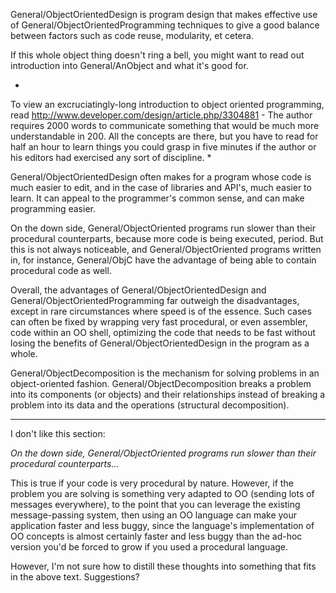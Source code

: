 

General/ObjectOrientedDesign is program design that makes effective use of General/ObjectOrientedProgramming techniques to give a good balance between factors such as code reuse, modularity, et cetera.

If this whole object thing doesn't ring a bell, you might want to read out introduction into General/AnObject and what it's good for.

*
To view an excruciatingly-long introduction to object oriented programming, read http://www.developer.com/design/article.php/3304881 - The author requires 2000 words to communicate something that would be much more understandable in 200. All the concepts are there, but you have to read for half an hour to learn things you could grasp in five minutes if the author or his editors had exercised any sort of discipline.
*

General/ObjectOrientedDesign often makes for a program whose code is much easier to edit, and in the case of libraries and API's, much easier to learn. It can appeal to the programmer's common sense, and can make programming easier.

On the down side, General/ObjectOriented programs run slower than their procedural counterparts, because more code is being executed, period. But this is not always noticeable, and General/ObjectOriented programs written in, for instance, General/ObjC have the advantage of being able to contain procedural code as well.

Overall, the advantages of General/ObjectOrientedDesign and General/ObjectOrientedProgramming far outweigh the disadvantages, except in rare circumstances where speed is of the essence. Such cases can  often be fixed by wrapping very fast procedural, or even assembler, code within an OO shell, optimizing the code that needs to be fast without losing the benefits of General/ObjectOrientedDesign in the program as a whole.

General/ObjectDecomposition is the mechanism for solving problems in an object-oriented fashion. General/ObjectDecomposition breaks a problem into its components (or objects) and their relationships instead of breaking a problem into its data and the operations (structural decomposition).

----

I don't like this section:

*On the down side, General/ObjectOriented programs run slower than their procedural counterparts...*

This is true if your code is very procedural by nature. However, if the problem you are solving is something very adapted to OO (sending lots of messages everywhere), to the point that you can leverage the existing message-passing system, then using an OO language can make your application faster and less buggy, since the language's implementation of OO concepts is almost certainly faster and less buggy than the ad-hoc version you'd be forced to grow if you used a procedural language.

However, I'm not sure how to distill these thoughts into something that fits in the above text. Suggestions?